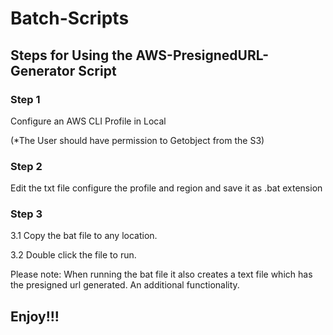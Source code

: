 # Batch-Scripts


## Steps for Using the AWS-PresignedURL-Generator Script

### Step 1

Configure an AWS CLI Profile in Local 

(*The User should have permission to Getobject from the S3)

### Step 2

Edit the txt file configure the profile and region and save it as .bat extension

### Step 3

3.1 Copy the bat file to any location.

3.2 Double click the file to run.


Please note: When running the bat file it also creates a text file which has the presigned url generated.
An additional functionality.

## Enjoy!!!